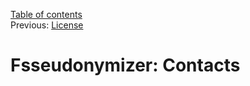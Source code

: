 [Table of contents](_tableOfContents.md)  
Previous: [License](license.md)

# Fsseudonymizer: Contacts